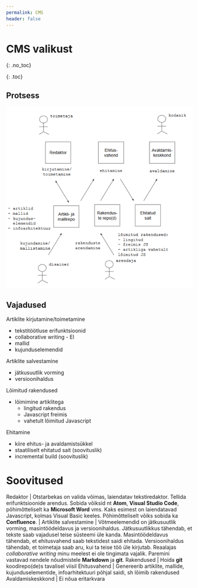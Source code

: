 ```yaml
---
permalink: CMS
header: false
---
```


# CMS valikust
{: .no_toc}

{: .toc}

## Protsess

<img src='img/CMS.PNG' width='700'>

## Vajadused

Artiklite kirjutamine/toimetamine
- tekstitöötluse erifunktsioonid
- collaborative writing - EI
- mallid
- kujunduselemendid

Artiklite salvestamine
- jätkusuutlik vorming
- versioonihaldus

Lõimitud rakendused
- lõimimine artiklitega
  - lingitud rakendus
  - Javascript freimis
  - vahetult lõimitud Javascript

Ehitamine
- kiire ehitus- ja avaldamistsükkel
- staatiliselt ehitatud sait (soovituslik)
- incremental build (soovituslik)

# Soovitused

Redaktor | Otstarbekas on valida võimas, laiendatav tekstiredaktor. Tellida erifunktsioonide arendus. Sobida võiksid nt **Atom**, **Visual Studio Code**, põhimõtteliselt ka **Microsoft Word** vms. Kaks esimest on laiendatavad Javascript, kolmas Visual Basic keeles. Põhimõtteliselt võiks sobida ka **Confluence**. |
Artiklite salvestamine | Võtmeelemendid on jätkusuutlik vorming, masintöödeldavus ja versioonihaldus. Jätkusuutlikkus tähendab, et tekste saab vajadusel teise süsteemi üle kanda. Masintöödeldavus tähendab, et ehitusvahend saab tekstidest saidi ehitada. Versioonihaldus tähendab, et toimetaja saab aru, kui ta teise töö üle kirjutab. Reaalajas _collaborative writing_ minu meelest ei ole tingimata vajalik. Paremini vastavad nendele nõudmistele **Markdown** ja **git**.
Rakendused | Hoida **git** koodirepo(de)s tavalisel viisil 
Ehitusvahend | Genereerib artiklite, mallide, kujunduselementide, infoarhitektuuri põhjal saidi, sh lõimib rakendused
Avaldamiskeskkond | Ei nõua eritarkvara